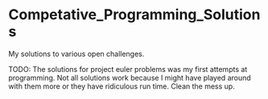 # Competative_Programming_Solutions
My solutions to various open challenges.

TODO:
The solutions for project euler problems was my first attempts at programming.
Not all solutions work because I might have played around with them more or they have ridiculous run time.
Clean the mess up.
